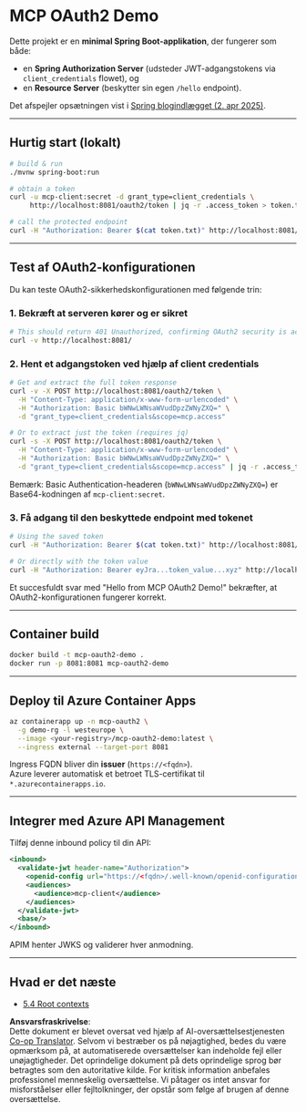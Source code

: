 <!--
CO_OP_TRANSLATOR_METADATA:
{
  "original_hash": "0a7083e660ca0d85fd6a947514c61993",
  "translation_date": "2025-07-14T00:42:16+00:00",
  "source_file": "05-AdvancedTopics/mcp-oauth2-demo/README.md",
  "language_code": "da"
}
-->
# MCP OAuth2 Demo

Dette projekt er en **minimal Spring Boot-applikation**, der fungerer som både:

* en **Spring Authorization Server** (udsteder JWT-adgangstokens via `client_credentials` flowet), og  
* en **Resource Server** (beskytter sin egen `/hello` endpoint).

Det afspejler opsætningen vist i [Spring blogindlægget (2. apr 2025)](https://spring.io/blog/2025/04/02/mcp-server-oauth2).

---

## Hurtig start (lokalt)

```bash
# build & run
./mvnw spring-boot:run

# obtain a token
curl -u mcp-client:secret -d grant_type=client_credentials \
     http://localhost:8081/oauth2/token | jq -r .access_token > token.txt

# call the protected endpoint
curl -H "Authorization: Bearer $(cat token.txt)" http://localhost:8081/hello
```

---

## Test af OAuth2-konfigurationen

Du kan teste OAuth2-sikkerhedskonfigurationen med følgende trin:

### 1. Bekræft at serveren kører og er sikret

```bash
# This should return 401 Unauthorized, confirming OAuth2 security is active
curl -v http://localhost:8081/
```

### 2. Hent et adgangstoken ved hjælp af client credentials

```bash
# Get and extract the full token response
curl -v -X POST http://localhost:8081/oauth2/token \
  -H "Content-Type: application/x-www-form-urlencoded" \
  -H "Authorization: Basic bWNwLWNsaWVudDpzZWNyZXQ=" \
  -d "grant_type=client_credentials&scope=mcp.access"

# Or to extract just the token (requires jq)
curl -s -X POST http://localhost:8081/oauth2/token \
  -H "Content-Type: application/x-www-form-urlencoded" \
  -H "Authorization: Basic bWNwLWNsaWVudDpzZWNyZXQ=" \
  -d "grant_type=client_credentials&scope=mcp.access" | jq -r .access_token > token.txt
```

Bemærk: Basic Authentication-headeren (`bWNwLWNsaWVudDpzZWNyZXQ=`) er Base64-kodningen af `mcp-client:secret`.

### 3. Få adgang til den beskyttede endpoint med tokenet

```bash
# Using the saved token
curl -H "Authorization: Bearer $(cat token.txt)" http://localhost:8081/hello

# Or directly with the token value
curl -H "Authorization: Bearer eyJra...token_value...xyz" http://localhost:8081/hello
```

Et succesfuldt svar med "Hello from MCP OAuth2 Demo!" bekræfter, at OAuth2-konfigurationen fungerer korrekt.

---

## Container build

```bash
docker build -t mcp-oauth2-demo .
docker run -p 8081:8081 mcp-oauth2-demo
```

---

## Deploy til **Azure Container Apps**

```bash
az containerapp up -n mcp-oauth2 \
  -g demo-rg -l westeurope \
  --image <your-registry>/mcp-oauth2-demo:latest \
  --ingress external --target-port 8081
```

Ingress FQDN bliver din **issuer** (`https://<fqdn>`).  
Azure leverer automatisk et betroet TLS-certifikat til `*.azurecontainerapps.io`.

---

## Integrer med **Azure API Management**

Tilføj denne inbound policy til din API:

```xml
<inbound>
  <validate-jwt header-name="Authorization">
    <openid-config url="https://<fqdn>/.well-known/openid-configuration"/>
    <audiences>
      <audience>mcp-client</audience>
    </audiences>
  </validate-jwt>
  <base/>
</inbound>
```

APIM henter JWKS og validerer hver anmodning.

---

## Hvad er det næste

- [5.4 Root contexts](../mcp-root-contexts/README.md)

**Ansvarsfraskrivelse**:  
Dette dokument er blevet oversat ved hjælp af AI-oversættelsestjenesten [Co-op Translator](https://github.com/Azure/co-op-translator). Selvom vi bestræber os på nøjagtighed, bedes du være opmærksom på, at automatiserede oversættelser kan indeholde fejl eller unøjagtigheder. Det oprindelige dokument på dets oprindelige sprog bør betragtes som den autoritative kilde. For kritisk information anbefales professionel menneskelig oversættelse. Vi påtager os intet ansvar for misforståelser eller fejltolkninger, der opstår som følge af brugen af denne oversættelse.
